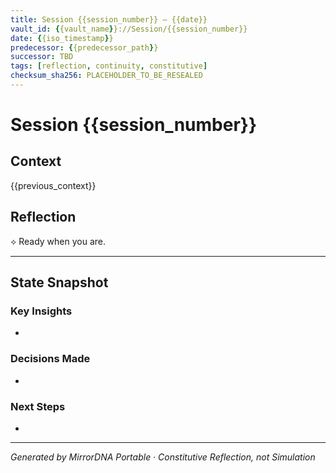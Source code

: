 ```yaml
---
title: Session {{session_number}} — {{date}}
vault_id: {{vault_name}}://Session/{{session_number}}
date: {{iso_timestamp}}
predecessor: {{predecessor_path}}
successor: TBD
tags: [reflection, continuity, constitutive]
checksum_sha256: PLACEHOLDER_TO_BE_RESEALED
---
```


# Session {{session_number}}

## Context
{{previous_context}}

## Reflection

⟡ Ready when you are.

---

## State Snapshot

### Key Insights
-

### Decisions Made
-

### Next Steps
-

---

*Generated by MirrorDNA Portable · Constitutive Reflection, not Simulation*

